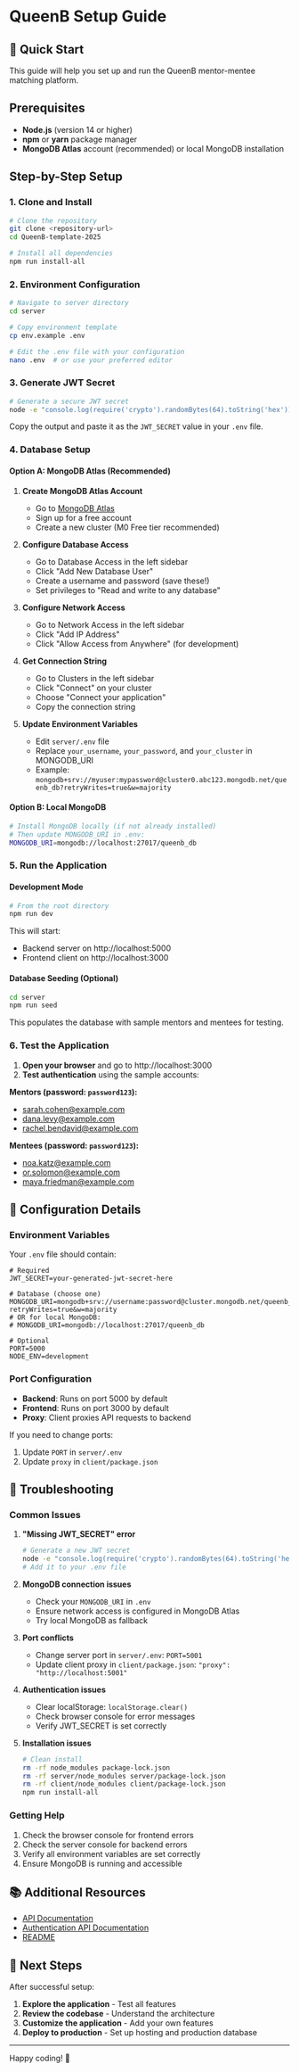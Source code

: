 # QueenB Setup Guide

## 🚀 Quick Start

This guide will help you set up and run the QueenB mentor-mentee matching platform.

## Prerequisites

- **Node.js** (version 14 or higher)
- **npm** or **yarn** package manager
- **MongoDB Atlas** account (recommended) or local MongoDB installation

## Step-by-Step Setup

### 1. Clone and Install

```bash
# Clone the repository
git clone <repository-url>
cd QueenB-template-2025

# Install all dependencies
npm run install-all
```

### 2. Environment Configuration

```bash
# Navigate to server directory
cd server

# Copy environment template
cp env.example .env

# Edit the .env file with your configuration
nano .env  # or use your preferred editor
```

### 3. Generate JWT Secret

```bash
# Generate a secure JWT secret
node -e "console.log(require('crypto').randomBytes(64).toString('hex'))"
```

Copy the output and paste it as the `JWT_SECRET` value in your `.env` file.

### 4. Database Setup

#### Option A: MongoDB Atlas (Recommended)

1. **Create MongoDB Atlas Account**
   - Go to [MongoDB Atlas](https://www.mongodb.com/atlas)
   - Sign up for a free account
   - Create a new cluster (M0 Free tier recommended)

2. **Configure Database Access**
   - Go to Database Access in the left sidebar
   - Click "Add New Database User"
   - Create a username and password (save these!)
   - Set privileges to "Read and write to any database"

3. **Configure Network Access**
   - Go to Network Access in the left sidebar
   - Click "Add IP Address"
   - Click "Allow Access from Anywhere" (for development)

4. **Get Connection String**
   - Go to Clusters in the left sidebar
   - Click "Connect" on your cluster
   - Choose "Connect your application"
   - Copy the connection string

5. **Update Environment Variables**
   - Edit `server/.env` file
   - Replace `your_username`, `your_password`, and `your_cluster` in MONGODB_URI
   - Example: `mongodb+srv://myuser:mypassword@cluster0.abc123.mongodb.net/queenb_db?retryWrites=true&w=majority`

#### Option B: Local MongoDB

```bash
# Install MongoDB locally (if not already installed)
# Then update MONGODB_URI in .env:
MONGODB_URI=mongodb://localhost:27017/queenb_db
```

### 5. Run the Application

#### Development Mode

```bash
# From the root directory
npm run dev
```

This will start:
- Backend server on http://localhost:5000
- Frontend client on http://localhost:3000

#### Database Seeding (Optional)

```bash
cd server
npm run seed
```

This populates the database with sample mentors and mentees for testing.

### 6. Test the Application

1. **Open your browser** and go to http://localhost:3000
2. **Test authentication** using the sample accounts:

**Mentors (password: `password123`):**
- sarah.cohen@example.com
- dana.levy@example.com
- rachel.bendavid@example.com

**Mentees (password: `password123`):**
- noa.katz@example.com
- or.solomon@example.com
- maya.friedman@example.com

## 🔧 Configuration Details

### Environment Variables

Your `.env` file should contain:

```env
# Required
JWT_SECRET=your-generated-jwt-secret-here

# Database (choose one)
MONGODB_URI=mongodb+srv://username:password@cluster.mongodb.net/queenb_db?retryWrites=true&w=majority
# OR for local MongoDB:
# MONGODB_URI=mongodb://localhost:27017/queenb_db

# Optional
PORT=5000
NODE_ENV=development
```

### Port Configuration

- **Backend**: Runs on port 5000 by default
- **Frontend**: Runs on port 3000 by default
- **Proxy**: Client proxies API requests to backend

If you need to change ports:
1. Update `PORT` in `server/.env`
2. Update `proxy` in `client/package.json`

## 🐛 Troubleshooting

### Common Issues

1. **"Missing JWT_SECRET" error**
   ```bash
   # Generate a new JWT secret
   node -e "console.log(require('crypto').randomBytes(64).toString('hex'))"
   # Add it to your .env file
   ```

2. **MongoDB connection issues**
   - Check your `MONGODB_URI` in `.env`
   - Ensure network access is configured in MongoDB Atlas
   - Try local MongoDB as fallback

3. **Port conflicts**
   - Change server port in `server/.env`: `PORT=5001`
   - Update client proxy in `client/package.json`: `"proxy": "http://localhost:5001"`

4. **Authentication issues**
   - Clear localStorage: `localStorage.clear()`
   - Check browser console for error messages
   - Verify JWT_SECRET is set correctly

5. **Installation issues**
   ```bash
   # Clean install
   rm -rf node_modules package-lock.json
   rm -rf server/node_modules server/package-lock.json
   rm -rf client/node_modules client/package-lock.json
   npm run install-all
   ```

### Getting Help

1. Check the browser console for frontend errors
2. Check the server console for backend errors
3. Verify all environment variables are set correctly
4. Ensure MongoDB is running and accessible

## 📚 Additional Resources

- [API Documentation](./api-documentation.md)
- [Authentication API Documentation](./AUTH_API_DOCUMENTATION.md)
- [README](./README.md)

## 🎯 Next Steps

After successful setup:

1. **Explore the application** - Test all features
2. **Review the codebase** - Understand the architecture
3. **Customize the application** - Add your own features
4. **Deploy to production** - Set up hosting and production database

---

Happy coding! 🚀

